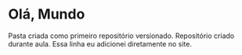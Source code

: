# Olá, Mundo
Pasta criada como primeiro repositório versionado.
Repositório criado durante aula.
Essa linha eu adicionei diretamente no site.
